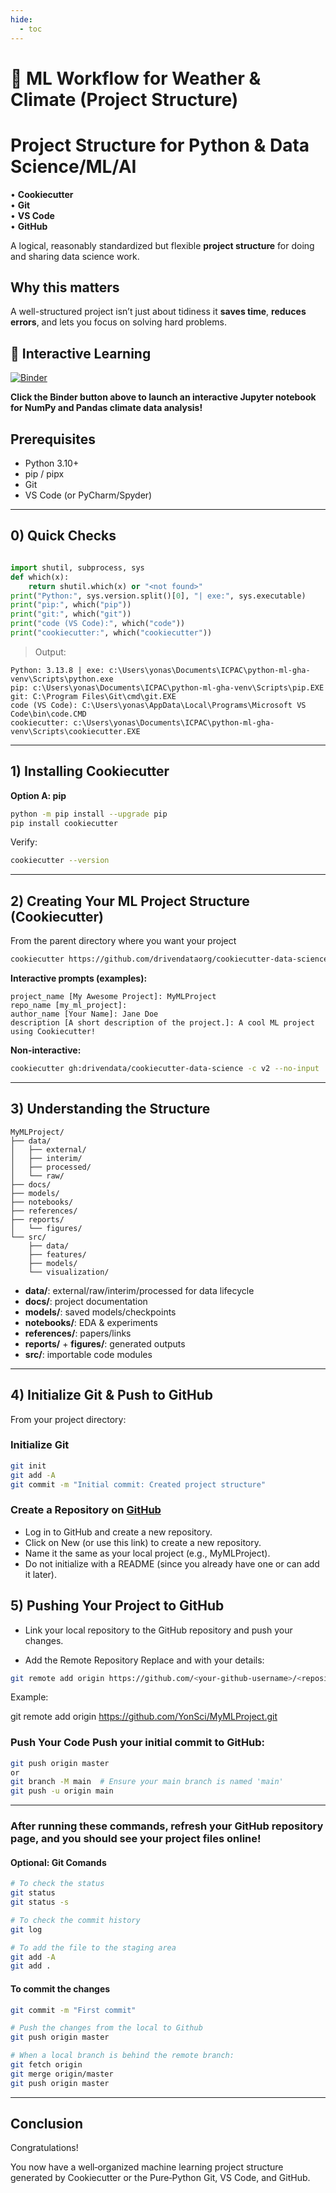 ```yaml
---
hide:
  - toc
---
```


# 🧪 ML Workflow for Weather & Climate (Project Structure)


# Project Structure for Python & Data Science/ML/AI

 • **Cookiecutter**   
 • **Git**  
 • **VS Code**    
 • **GitHub**  

A logical, reasonably standardized but flexible **project structure** for doing and sharing data science work.


## Why this matters
A well-structured project isn’t just about tidiness it **saves time**, **reduces errors**, and lets you focus on solving hard problems.



## 🚀 Interactive Learning

[![Binder](https://mybinder.org/badge_logo.svg)](https://mybinder.org/v2/gh/YonSci/ai-ml-climate-workshop/HEAD?labpath=notebooks%2FProject_Structure_for_Climate_and_Meteorology_Workshop.ipynb)

**Click the Binder button above to launch an interactive Jupyter notebook for NumPy and Pandas climate data analysis!**





## Prerequisites
- Python 3.10+
- pip / pipx
- Git
- VS Code (or PyCharm/Spyder)
---

## 0) Quick Checks

```python

import shutil, subprocess, sys
def which(x):
    return shutil.which(x) or "<not found>"
print("Python:", sys.version.split()[0], "| exe:", sys.executable)
print("pip:", which("pip"))
print("git:", which("git"))
print("code (VS Code):", which("code"))
print("cookiecutter:", which("cookiecutter"))
```

> Output:
```text
Python: 3.13.8 | exe: c:\Users\yonas\Documents\ICPAC\python-ml-gha-venv\Scripts\python.exe
pip: c:\Users\yonas\Documents\ICPAC\python-ml-gha-venv\Scripts\pip.EXE
git: C:\Program Files\Git\cmd\git.EXE
code (VS Code): C:\Users\yonas\AppData\Local\Programs\Microsoft VS Code\bin\code.CMD
cookiecutter: c:\Users\yonas\Documents\ICPAC\python-ml-gha-venv\Scripts\cookiecutter.EXE
```


---
## 1) Installing Cookiecutter

**Option A: pip**
```bash
python -m pip install --upgrade pip
pip install cookiecutter
```

Verify:
```bash
cookiecutter --version
```


---
## 2) Creating Your ML Project Structure (Cookiecutter)


From the parent directory where you want your project

```bash
cookiecutter https://github.com/drivendataorg/cookiecutter-data-science -c v1
```

**Interactive prompts (examples):**
```
project_name [My Awesome Project]: MyMLProject
repo_name [my_ml_project]:
author_name [Your Name]: Jane Doe
description [A short description of the project.]: A cool ML project using Cookiecutter!
```

**Non-interactive:**
```bash
cookiecutter gh:drivendata/cookiecutter-data-science -c v2 --no-input   project_name="MyMLProject" repo_name="my_ml_project" author_name="Jane Doe"   description="A cool ML project using Cookiecutter!"
```


---
## 3) Understanding the Structure

```
MyMLProject/
├── data/
│   ├── external/
│   ├── interim/
│   ├── processed/
│   └── raw/
├── docs/
├── models/
├── notebooks/
├── references/
├── reports/
│   └── figures/
└── src/
    ├── data/
    ├── features/
    ├── models/
    └── visualization/
```
- **data/**: external/raw/interim/processed for data lifecycle
- **docs/**: project documentation
- **models/**: saved models/checkpoints
- **notebooks/**: EDA & experiments
- **references/**: papers/links
- **reports/** + **figures/**: generated outputs
- **src/**: importable code modules

---
## 4) Initialize Git & Push to GitHub

From your project directory:

### Initialize Git
```bash
git init
git add -A
git commit -m "Initial commit: Created project structure"
```

### Create a Repository on [GitHub](https://github.com/) 

- Log in to GitHub and create a new repository.
- Click on New (or use this link) to create a new repository.
- Name it the same as your local project (e.g., MyMLProject).
- Do not initialize with a README (since you already have one or can add it later).

## 5)  Pushing Your Project to GitHub

- Link your local repository to the GitHub repository and push your changes.

- Add the Remote Repository Replace and with your details:

```bash
git remote add origin https://github.com/<your-github-username>/<repository-name>.git
```

Example:

git remote add origin https://github.com/YonSci/MyMLProject.git

### Push Your Code Push your initial commit to GitHub:

```bash
git push origin master
or
git branch -M main  # Ensure your main branch is named 'main'
git push -u origin main
```

---

### After running these commands, refresh your GitHub repository page, and you should see your project files online!

#### Optional: Git Comands


```bash
# To check the status
git status
git status -s

# To check the commit history
git log

# To add the file to the staging area
git add -A  
git add .
```

####  To commit the changes

```bash
git commit -m "First commit" 

# Push the changes from the local to Github
git push origin master

# When a local branch is behind the remote branch:
git fetch origin 
git merge origin/master  
git push origin master
```


---
##  Conclusion
Congratulations! 

You now have a well‑organized machine learning project structure generated by Cookiecutter or the Pure‑Python Git, VS Code, and GitHub.
